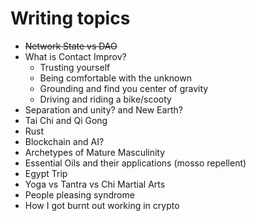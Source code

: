 # Writing topics

* ~~Network State vs DAO~~
* What is Contact Improv?
    * Trusting yourself
    * Being comfortable with the unknown
    * Grounding and find you center of gravity
    * Driving and riding a bike/scooty
* Separation and unity? and New Earth?
* Tai Chi and Qi Gong
* Rust 
* Blockchain and AI?
* Archetypes of Mature Masculinity
* Essential Oils and their applications (mosso repellent)
* Egypt Trip
* Yoga vs Tantra vs Chi Martial Arts
* People pleasing syndrome
* How I got burnt out working in crypto
